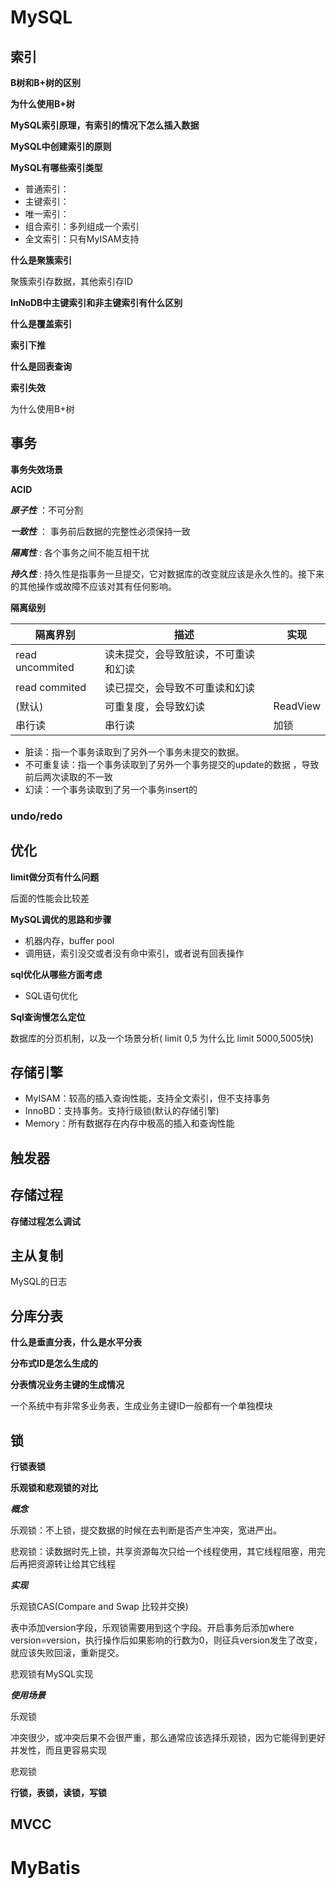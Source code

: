 # MySQL



## 索引



**B树和B+树的区别**



**为什么使用B+树**



**MySQL索引原理，有索引的情况下怎么插入数据**



**MySQL中创建索引的原则**



**MySQL有哪些索引类型**

* 普通索引：
* 主键索引：
* 唯一索引：
* 组合索引：多列组成一个索引
* 全文索引：只有MyISAM支持



**什么是聚簇索引**

聚簇索引存数据，其他索引存ID



**InNoDB中主键索引和非主键索引有什么区别**



**什么是覆盖索引**



**索引下推**



**什么是回表查询**



**索引失效**



为什么使用B+树



## 事务



**事务失效场景**



**ACID**

***原子性*** ：不可分割

***一致性*** ： 事务前后数据的完整性必须保持一致 

***隔离性*** : 各个事务之间不能互相干扰 

***持久性*** :  持久性是指事务一旦提交，它对数据库的改变就应该是永久性的。接下来的其他操作或故障不应该对其有任何影响。 



**隔离级别**

| 隔离界别        | 描述                                 | 实现     |
| --------------- | ------------------------------------ | -------- |
| read uncommited | 读未提交，会导致脏读，不可重读和幻读 |          |
| read commited   | 读已提交，会导致不可重读和幻读       |          |
| (默认)          | 可重复度，会导致幻读                 | ReadView |
| 串行读          | 串行读                               | 加锁     |

- 脏读：指一个事务读取到了另外一个事务未提交的数据。
- 不可重复读：指一个事务读取到了另外一个事务提交的update的数据 ，导致前后两次读取的不一致
- 幻读：一个事务读取到了另一个事务insert的



### undo/redo



## 优化





**limit做分页有什么问题**

后面的性能会比较差



**MySQL调优的思路和步骤**

* 机器内存，buffer pool
* 调用链，索引没交或者没有命中索引，或者说有回表操作



**sql优化从哪些方面考虑**

* SQL语句优化



**Sql查询慢怎么定位**



数据库的分页机制，以及一个场景分析( limit 0,5 为什么比 limit 5000,5005快)



## **存储引擎**



* MyISAM：较高的插入查询性能，支持全文索引，但不支持事务
* InnoBD：支持事务。支持行级锁(默认的存储引擎)
* Memory：所有数据存在内存中极高的插入和查询性能



## 触发器



## 存储过程



**存储过程怎么调试**



## 主从复制



MySQL的日志



## 分库分表



**什么是垂直分表，什么是水平分表**



**分布式ID是怎么生成的**



**分表情况业务主键的生成情况**

一个系统中有非常多业务表，生成业务主键ID一般都有一个单独模块



## 锁



**行锁表锁**





**乐观锁和悲观锁的对比**

***概念***

乐观锁：不上锁，提交数据的时候在去判断是否产生冲突，宽进严出。

悲观锁：读数据时先上锁，共享资源每次只给一个线程使用，其它线程阻塞，用完后再把资源转让给其它线程

***实现***

乐观锁CAS(Compare and Swap 比较并交换)

表中添加version字段，乐观锁需要用到这个字段。开启事务后添加where version=version，执行操作后如果影响的行数为0，则征兵version发生了改变，就应该失败回滚，重新提交。

悲观锁有MySQL实现

***使用场景***

乐观锁

冲突很少，或冲突后果不会很严重，那么通常应该选择乐观锁，因为它能得到更好并发性，而且更容易实现

悲观锁



**行锁，表锁，读锁，写锁**



## MVCC









# MyBatis